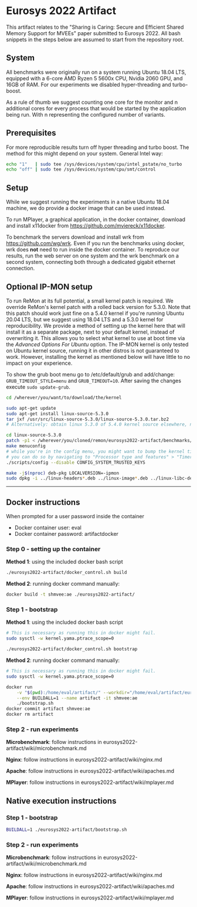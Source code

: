# Eurosys 2022 Artifact

This artifact relates to the "Sharing is Caring: Secure and Efficient Shared Memory Support for MVEEs" paper submitted
to Eurosys 2022. All bash snippets in the steps below are assumed to start from the repository root.

## System

All benchmarks were originally run on a system running Ubuntu 18.04 LTS, equipped with a 6-core AMD Ryzen 5 5600x CPU,
Nvidia 2060 GPU, and 16GB of RAM. For our experiments we disabled hyper-threading and turbo-boost.

As a rule of thumb we suggest counting one core for the monitor and n additional cores for every process that would be
started by the application being run. With n representing the configured number of variants.

## Prerequisites

For more reproducible results turn off hyper threading and turbo boost. The method for this might depend on your system.
General Intel way:

```bash
echo "1"   | sudo tee /sys/devices/system/cpu/intel_pstate/no_turbo
echo "off" | sudo tee /sys/devices/system/cpu/smt/control
```

## Setup

While we suggest running the experiments in a native Ubuntu 18.04 machine, we do provide a docker image that can be used
instead.

To run MPlayer, a graphical application, in the docker container, download and install x11docker from
https://github.com/mviereck/x11docker.

To benchmark the servers download and install wrk from https://github.com/wg/wrk. Even if you run the benchmarks using
docker, wrk does **not** need to run inside the docker container. To reproduce our results, run the web server on one
system and the wrk benchmark on a second system, connecting both through a dedicated gigabit ethernet connection.

## Optional IP-MON setup

To run ReMon at its full potential, a small kernel patch is required. We override ReMon's kernel patch with a rolled
back version for 5.3.0. Note that this patch should work just fine on a 5.4.0 kernel if you're running Ubuntu 20.04 LTS,
but we suggest using 18.04 LTS and a 5.3.0 kernel for reproducibility. We provide a method of setting up the kernel here
that will install it as a separate package, next to your default kernel, instead of overwriting it. This allows you to
select what kernel to use at boot time via the _Advanced Options For Ubuntu_ option. The IP-MON kernel is only tested on
Ubuntu kernel source, running it in other distros is not guaranteed to work. However, installing the kernel as mentioned
below will have little to no impact on your experience.

To show the grub boot menu go to /etc/default/grub and add/change: `GRUB_TIMEOUT_STYLE=menu` and `GRUB_TIMEOUT=10`.
After saving the changes execute `sudo update-grub`.

```bash
cd /wherever/you/want/to/download/the/kernel

sudo apt-get update
sudo apt-get install linux-source-5.3.0
tar jxf /usr/src/linux-source-5.3.0/linux-source-5.3.0.tar.bz2
# Alternatively: obtain linux 5.3.0 of 5.4.0 kernel source elsewhere, not guaranteed to work.

cd linux-source-5.3.0
patch -p1 < /wherever/you/cloned/remon/eurosys2022-artifact/benchmarks/patches/linux-5.3.0-full-ipmon.patch
make menuconfig 
# while you're in the config menu, you might want to bump the kernel tick rate up to 1000Hz
# you can do so by navigating to "Processor type and features" > "Timer Frequency"
./scripts/config --disable CONFIG_SYSTEM_TRUSTED_KEYS

make -j$(nproc) deb-pkg LOCALVERSION=-ipmon
sudo dpkg -i ../linux-headers*.deb ../linux-image*.deb ../linux-libc-dev*.deb
```

---

## Docker instructions

When prompted for a user password inside the container
- Docker container user: eval
- Docker container password: artifactdocker

### Step 0 - setting up the container

**Method 1**: using the included docker bash script

```bash
./eurosys2022-artifact/docker_control.sh build
```

**Method 2**: running docker command manually:

```bash
docker build -t shmvee:ae ./eurosys2022-artifact/
```

### Step 1 - bootstrap

**Method 1**: using the included docker bash script

```bash
# This is necessary as running this in docker might fail.
sudo sysctl -w kernel.yama.ptrace_scope=0

./eurosys2022-artifact/docker_control.sh bootstrap
```

**Method 2**: running docker command manually:

```bash
# This is necessary as running this in docker might fail.
sudo sysctl -w kernel.yama.ptrace_scope=0

docker run                                                                                 \
    -v "$(pwd):/home/eval/artifact/" --workdir="/home/eval/artifact/eurosys2022-artifact/" \
    --env BUILDALL=1 --name artifact -it shmvee:ae                                         \
    ./bootstrap.sh
docker commit artifact shmvee:ae
docker rm artifact
```

### Step 2 - run experiments

**Microbenchmark**: follow instructions in eurosys2022-artifact/wiki/microbenchmark.md

**Nginx**: follow instructions in eurosys2022-artifact/wiki/nginx.md

**Apache**: follow instructions in eurosys2022-artifact/wiki/apaches.md

**MPlayer**: follow instructions in eurosys2022-artifact/wiki/mplayer.md

## Native execution instructions

### Step 1 - bootstrap

```bash
BUILDALL=1 ./eurosys2022-artifact/bootstrap.sh
```

### Step 2 - run experiments

**Microbenchmark**: follow instructions in eurosys2022-artifact/wiki/microbenchmark.md

**Nginx**: follow instructions in eurosys2022-artifact/wiki/nginx.md

**Apache**: follow instructions in eurosys2022-artifact/wiki/apaches.md

**MPlayer**: follow instructions in eurosys2022-artifact/wiki/mplayer.md